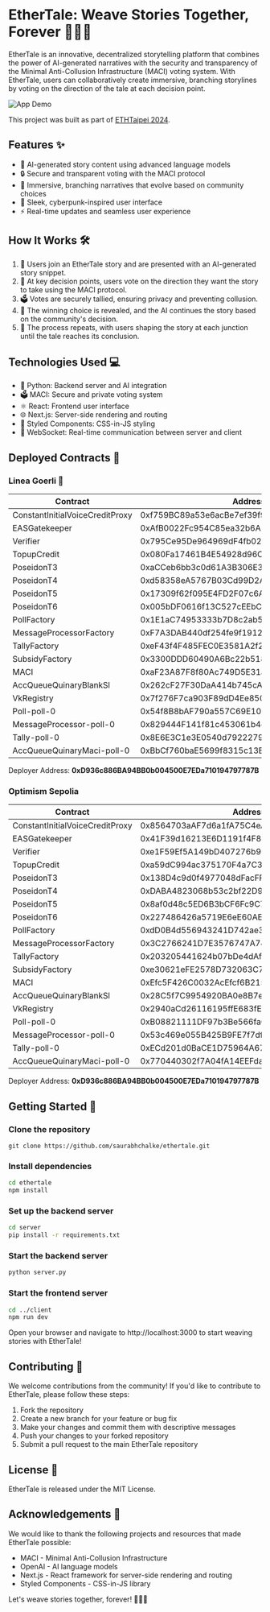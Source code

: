 # EtherTale: Weave Stories Together, Forever 🌿📖🔗

EtherTale is an innovative, decentralized storytelling platform that combines the power of AI-generated narratives with the security and transparency of the Minimal Anti-Collusion Infrastructure (MACI) voting system. With EtherTale, users can collaboratively create immersive, branching storylines by voting on the direction of the tale at each decision point.

![App Demo](public/demo.gif)

This project was built as part of [ETHTaipei 2024](https://ethtaipei.org/).

## Features ✨

- 🤖 AI-generated story content using advanced language models
- 🔒 Secure and transparent voting with the MACI protocol
- 🌿 Immersive, branching narratives that evolve based on community choices
- 🎨 Sleek, cyberpunk-inspired user interface
- ⚡️ Real-time updates and seamless user experience

## How It Works 🛠️

1. 🚀 Users join an EtherTale story and are presented with an AI-generated story snippet.
2. 🤔 At key decision points, users vote on the direction they want the story to take using the MACI protocol.
3. 🗳️ Votes are securely tallied, ensuring privacy and preventing collusion.
4. 🔮 The winning choice is revealed, and the AI continues the story based on the community's decision.
5. 🔄 The process repeats, with users shaping the story at each junction until the tale reaches its conclusion.

## Technologies Used 💻

- 🐍 Python: Backend server and AI integration
- 🗳️ MACI: Secure and private voting system
- ⚛️ React: Frontend user interface
- 🌐 Next.js: Server-side rendering and routing
- 💅 Styled Components: CSS-in-JS styling
- 🔌 WebSocket: Real-time communication between server and client

## Deployed Contracts 📜

### Linea Goerli 🐸

| Contract                        | Address                                      |
|---------------------------------|----------------------------------------------|
| ConstantInitialVoiceCreditProxy | 0xf759BC89a53e6acBe7ef39f9967e8e14D96dfcC8 |
| EASGatekeeper                   | 0xAfB0022Fc954C85ea32b6A524890B00Ba92B8E96 |
| Verifier                        | 0x795Ce95De964969dF4fb02078a043c9B77CD8Ed7 |
| TopupCredit                     | 0x080Fa17461B4E54928d96C0D886c5d82fa582bE6 |
| PoseidonT3                      | 0xaCCeb6bb3c0d61A3B306E3E61BFE7c6715Dbc5d3 |
| PoseidonT4                      | 0xd58358eA5767B03Cd99D2Ac08daE20CB72be9178 |
| PoseidonT5                      | 0x17309f62f095E4FD2F07c6A115016A9681594BEe |
| PoseidonT6                      | 0x005bDF0616f13C527cEEbC80c054726eaE485dB1 |
| PollFactory                     | 0x1E1aC74953333b7D8c2ab58941F3C951a15e9EfE |
| MessageProcessorFactory         | 0xF7A3DAB440df254fe9f191261916FbCcD7DfD3a1 |
| TallyFactory                    | 0xeF43f4F485FEC0E3581A2f229B013AC9729F4E11 |
| SubsidyFactory                  | 0x3300DDD60490A6Bc22b518c8fd15120AFEA0F6Cc |
| MACI                            | 0xaF23A87F8f80Ac749D5E31a5841DdF98FFf328af |
| AccQueueQuinaryBlankSl          | 0x262cF27F30DaA414b745cA2586E36Fb40F53F1F4 |
| VkRegistry                      | 0x7f276F7ca903F89dD4Ee8506B175DD29D62656D5 |
| Poll-poll-0                     | 0x54f8B8bAF790a557C69E10405DddA25e044e33dd |
| MessageProcessor-poll-0         | 0x829444F141f81c453061b4dC4c7AA79f34710e61 |
| Tally-poll-0                    | 0x8E6E3C1e3E0540d792227967062c41e6AA70B2C6 |
| AccQueueQuinaryMaci-poll-0      | 0xBbCf760baE5699f8315c13Eaf2d469F97313a812 |

Deployer Address: **0xD936c886BA94BB0b004500E7EDa710194797787B**

### Optimism Sepolia

| Contract                        | Address                                      |
|---------------------------------|----------------------------------------------|
| ConstantInitialVoiceCreditProxy | 0x8564703aAF7d6a1fA75C4eA85f6a78d19C65FEce |
| EASGatekeeper                   | 0x41F39d16213E6D1191f4F8E4Dd779ED94e279c58 |
| Verifier                        | 0xe1F59Ef5A149bD407276b9eF73faDFD8E296Ef82 |
| TopupCredit                     | 0xa59dC994ac375170F4a7C3aDc1a0728579bf83ab |
| PoseidonT3                      | 0x138D4c9d0f4977048dFacFF7CC95C11Ba6938af4 |
| PoseidonT4                      | 0xDABA4823068b53c2bf22D946F9BC197485FE416A |
| PoseidonT5                      | 0x8af0d48c5ED6B3bCF6Fc9C7e5EDEB204b1486DeF |
| PoseidonT6                      | 0x227486426a5719E6eE60AEB6c3a793f687c6c096 |
| PollFactory                     | 0xdD0B4d556943241D742ae37443b5aac7Cf582666 |
| MessageProcessorFactory         | 0x3C2766241D7E3576747A740CaC3eB496d2a509da |
| TallyFactory                    | 0x203205441624b07bDe4dAf62dC6212Faa04E465b |
| SubsidyFactory                  | 0xe30621eFE2578D732063C73ac296a456DAa84FF9 |
| MACI                            | 0xEfc5F426C0032AcEfcf6B215d4Aa8bC248759AF4 |
| AccQueueQuinaryBlankSl          | 0x28C5f7C9954920BA0e8B7eB67826113555ec4a42 |
| VkRegistry                      | 0x2940aCd26116195ffE683fE80B6883FF34E11ec1 |
| Poll-poll-0                     | 0xB08821111DF97b3Be566faCb70780618b64F57cf |
| MessageProcessor-poll-0         | 0x53c469e055B425B9FE7f7df4aaf09d3EEcBa7f06 |
| Tally-poll-0                    | 0xECd201d0BaCE1D75964A67Cbb3c2A01F43cA8329 |
| AccQueueQuinaryMaci-poll-0      | 0x770440302f7A04fA14EEFda8D0B38D9081aEd73D |

Deployer Address: **0xD936c886BA94BB0b004500E7EDa710194797787B**


## Getting Started 🏁

### Clone the repository

`git clone https://github.com/saurabhchalke/ethertale.git`

### Install dependencies

```bash
cd ethertale
npm install
```

### Set up the backend server

```bash
cd server
pip install -r requirements.txt
```

### Start the backend server

```bash
python server.py
```

### Start the frontend server

```bash
cd ../client
npm run dev
```


Open your browser and navigate to http://localhost:3000 to start weaving stories with EtherTale!

## Contributing 🤝

We welcome contributions from the community! If you'd like to contribute to EtherTale, please follow these steps:

1. Fork the repository
2. Create a new branch for your feature or bug fix
3. Make your changes and commit them with descriptive messages
4. Push your changes to your forked repository
5. Submit a pull request to the main EtherTale repository

## License 📜

EtherTale is released under the MIT License.

## Acknowledgements 🙏

We would like to thank the following projects and resources that made EtherTale possible:

- MACI - Minimal Anti-Collusion Infrastructure
- OpenAI - AI language models
- Next.js - React framework for server-side rendering and routing
- Styled Components - CSS-in-JS library

Let's weave stories together, forever! 🌿📖🔗



